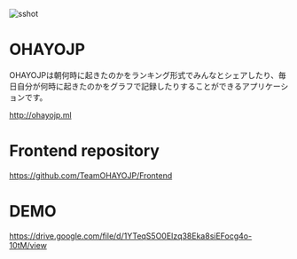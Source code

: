 ![sshot](https://user-images.githubusercontent.com/72016706/126886941-7e3c4c7c-e06c-4029-9f95-fd10b1eaba3e.png)
# OHAYOJP
OHAYOJPは朝何時に起きたのかをランキング形式でみんなとシェアしたり、毎日自分が何時に起きたのかをグラフで記録したりすることができるアプリケーションです。

http://ohayojp.ml

# Frontend repository
https://github.com/TeamOHAYOJP/Frontend

# DEMO

https://drive.google.com/file/d/1YTeqS5O0EIzq38Eka8siEFocg4o-10tM/view
